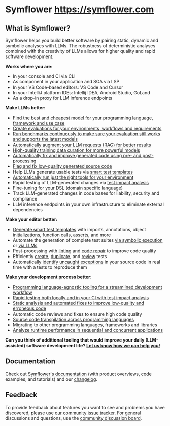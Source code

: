 # Symflower https://symflower.com

## What is Symflower?

Symflower helps you build better software by pairing static, dynamic and symbolic analyses with LLMs. The robustness of deterministic analyses combined with the creativity of LLMs allows for higher quality and rapid software development.

**Works where you are:**

- In your console and CI via CLI
- As component in your application and SOA via LSP
- In your VS Code-based editors: VS Code and Cursor
- In your IntelliJ platform IDEs: Intellij IDEA, Android Studio, GoLand
- As a drop-in proxy for LLM inference endpoints

**Make LLMs better:**

- [Find the best and cheapest model for your programming language, framework and use case](https://docs.symflower.com/docs/symflower-LLM/DevQualityEval/)
- [Create evaluations for your environments, workflows and requirements](https://symflower.com/en/)
- [Run benchmarks continuously to make sure your evaluation still works and supports the latest models](https://symflower.com/en/)
- [Automatically augment your LLM requests (RAG) for better results](https://docs.symflower.com/docs/symflower-LLM/symflower-symbols/)
- [High-quality training data curation for more powerful models](https://docs.symflower.com/docs/symflower-LLM/symflower-run/)
- [Automatically fix and improve generated code using pre- and post-processing](https://docs.symflower.com/docs/symflower-LLM/symflower-fix/)
- [Flag and fix low-quality generated source code](https://docs.symflower.com/docs/symflower-LLM/symflower-lint/)
- Help LLMs generate usable tests via [smart test templates](https://docs.symflower.com/docs/test-templates/)
- [Automatically run just the right tools for your environment](https://docs.symflower.com/docs/symflower-LLM/symflower-test/)
- Rapid testing of LLM-generated changes via [test impact analysis](https://docs.symflower.com/docs/symflower-LLM/symflower-test-runner/)
- Fine-tuning for your DSL (domain specific language)
- Track LLM-generated changes in code bases for liability, security and compliance
- LLM inference endpoints in your own infrastructure to eliminate external dependencies

**Make your editor better:**

- [Generate smart test templates](https://docs.symflower.com/docs/test-templates/test-template-tutorial/) with imports, annotations, object initializations, function calls, asserts, and more
- Automate the generation of complete test suites [via symbolic execution](https://docs.symflower.com/docs/test-suites/test-suite-tutorial/) or [via LLMs](https://docs.symflower.com/docs/test-suites/test-generation-LLM/)
- Post-processing with [linting](https://docs.symflower.com/docs/symflower-LLM/symflower-lint/) and [code repair](https://docs.symflower.com/docs/symflower-LLM/symflower-fix/) to improve code quality
- Efficiently [create](https://docs.symflower.com/docs/managing-tests/create-test-code-lens/), [duplicate](https://docs.symflower.com/docs/managing-tests/duplicate-test-code-lens/), and [review](https://docs.symflower.com/docs/managing-tests/test-review-workflow/) tests
- Automatically [identify uncaught exceptions](https://docs.symflower.com/docs/test-backed-diagnostics/) in your source code in real time with a tests to reproduce them

**Make your development process better:**

- [Programming language-agnostic tooling for a streamlined development workflow](https://docs.symflower.com/docs/symflower-LLM/symflower-test/)
- [Rapid testing both locally and in your CI with test impact analysis](https://docs.symflower.com/docs/symflower-LLM/symflower-test-runner/)
- [Static analysis and automated fixes to improve low-quality and erroneous code](https://docs.symflower.com/docs/symflower-LLM/symflower-fix/)
- Automatic code reviews and fixes to ensure high code quality
- [Source code transpilation across programming languages](https://symflower.com/en/company/blog/2024/transpilation-with-llms/)
- Migrating to other programming languages, frameworks and libraries
- [Analyze runtime performance in sequential and concurrent applications](https://docs.symflower.com/docs/symflower-LLM/symflower-trace/)

**Can you think of additional tooling that would improve your daily (LLM-assisted) software development life? [Let us know how we can help you!](https://symflower.com/en/company/contact/)**

## Documentation

Check out [Symflower's documentation](https://docs.symflower.com/) (with product overviews, code examples, and tutorials) and our [changelog](https://docs.symflower.com/docs/changelog/).

## Feedback

To provide feedback about features you want to see and problems you have discovered, please use [our community issue tracker](https://github.com/symflower/symflower/issues). For general discussions and questions, use the [community discussion board](https://github.com/symflower/symflower/discussions).
